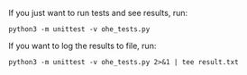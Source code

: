 If you just want to run tests and see results, run:

```python3 -m unittest -v ohe_tests.py```

If you want to log the results to file, run:

```python3 -m unittest -v ohe_tests.py 2>&1 | tee result.txt```